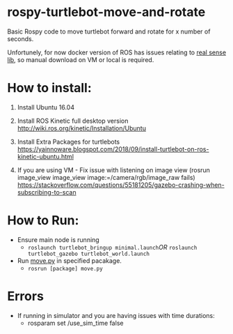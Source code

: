 # rospy-turtlebot-move-and-rotate

Basic Rospy code to move turtlebot forward and rotate for x number of seconds.

Unfortunely, for now docker version of ROS has issues relating to [real sense lib](https://github.com/IntelRealSense/librealsense/issues/2402), so manual download on VM or local is required.
# How to install: 
1. Install Ubuntu 16.04

2. Install ROS Kinetic full desktop version
http://wiki.ros.org/kinetic/Installation/Ubuntu

3. Install Extra Packages for turtlebots
https://yainnoware.blogspot.com/2018/09/install-turtlebot-on-ros-kinetic-ubuntu.html

4. If you are using VM - Fix issue with listening on image view (rosrun image_view image_view image:=/camera/rgb/image_raw fails)
https://stackoverflow.com/questions/55181205/gazebo-crashing-when-subscribing-to-scan

# How to Run:
- Ensure main node is running
  - `roslaunch turtlebot_bringup minimal.launch`*OR* `roslaunch turtlebot_gazebo turtlebot_world.launch`
- Run [move.py](https://github.com/KaleabTessera/rospy-turtlebot-move-and-rotate/blob/master/src/turtlebotcontroller/scripts/move.py) in specified pacakage.
  - `rosrun [package] move.py`

# Errors
- If running in simulator and you are having issues with time durations:
  - rosparam set /use_sim_time false

